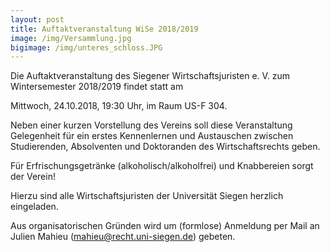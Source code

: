 ```yaml
---
layout: post
title: Auftaktveranstaltung WiSe 2018/2019
image: /img/Versammlung.jpg
bigimage: /img/unteres_schloss.JPG
---
```

	



Die Auftaktveranstaltung des Siegener Wirtschaftsjuristen e. V. zum Wintersemester 2018/2019 findet statt am

Mittwoch, 24.10.2018, 19:30 Uhr, im Raum US-F 304.

Neben einer kurzen Vorstellung des Vereins soll diese Veranstaltung Gelegenheit für ein erstes Kennenlernen und Austauschen zwischen Studierenden, Absolventen und Doktoranden des Wirtschaftsrechts geben.

Für Erfrischungsgetränke (alkoholisch/alkoholfrei) und Knabbereien sorgt der Verein!

Hierzu sind alle Wirtschaftsjuristen der Universität Siegen herzlich eingeladen.

Aus organisatorischen Gründen wird um (formlose) Anmeldung per Mail an Julien Mahieu (<mahieu@recht.uni-siegen.de>) gebeten.
